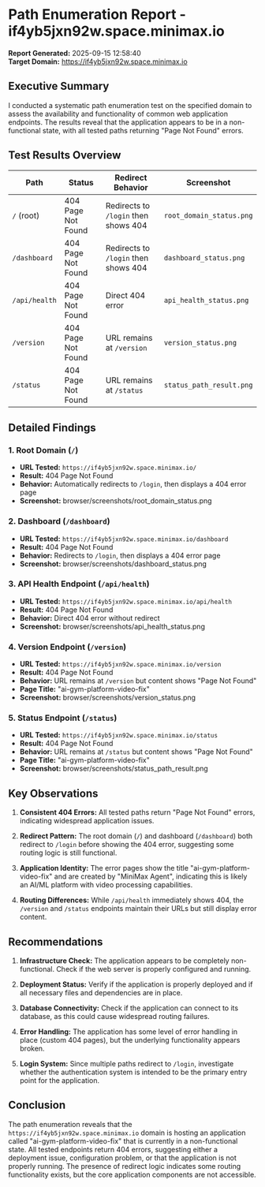 # Path Enumeration Report - if4yb5jxn92w.space.minimax.io

**Report Generated:** 2025-09-15 12:58:40  
**Target Domain:** https://if4yb5jxn92w.space.minimax.io

## Executive Summary

I conducted a systematic path enumeration test on the specified domain to assess the availability and functionality of common web application endpoints. The results reveal that the application appears to be in a non-functional state, with all tested paths returning "Page Not Found" errors.

## Test Results Overview

| Path | Status | Redirect Behavior | Screenshot |
|------|--------|------------------|------------|
| `/` (root) | 404 Page Not Found | Redirects to `/login` then shows 404 | `root_domain_status.png` |
| `/dashboard` | 404 Page Not Found | Redirects to `/login` then shows 404 | `dashboard_status.png` |
| `/api/health` | 404 Page Not Found | Direct 404 error | `api_health_status.png` |
| `/version` | 404 Page Not Found | URL remains at `/version` | `version_status.png` |
| `/status` | 404 Page Not Found | URL remains at `/status` | `status_path_result.png` |

## Detailed Findings

### 1. Root Domain (`/`)
- **URL Tested:** `https://if4yb5jxn92w.space.minimax.io/`
- **Result:** 404 Page Not Found
- **Behavior:** Automatically redirects to `/login`, then displays a 404 error page
- **Screenshot:** <filepath>browser/screenshots/root_domain_status.png</filepath>

### 2. Dashboard (`/dashboard`)
- **URL Tested:** `https://if4yb5jxn92w.space.minimax.io/dashboard`
- **Result:** 404 Page Not Found
- **Behavior:** Redirects to `/login`, then displays a 404 error page
- **Screenshot:** <filepath>browser/screenshots/dashboard_status.png</filepath>

### 3. API Health Endpoint (`/api/health`)
- **URL Tested:** `https://if4yb5jxn92w.space.minimax.io/api/health`
- **Result:** 404 Page Not Found
- **Behavior:** Direct 404 error without redirect
- **Screenshot:** <filepath>browser/screenshots/api_health_status.png</filepath>

### 4. Version Endpoint (`/version`)
- **URL Tested:** `https://if4yb5jxn92w.space.minimax.io/version`
- **Result:** 404 Page Not Found
- **Behavior:** URL remains at `/version` but content shows "Page Not Found"
- **Page Title:** "ai-gym-platform-video-fix"
- **Screenshot:** <filepath>browser/screenshots/version_status.png</filepath>

### 5. Status Endpoint (`/status`)
- **URL Tested:** `https://if4yb5jxn92w.space.minimax.io/status`
- **Result:** 404 Page Not Found
- **Behavior:** URL remains at `/status` but content shows "Page Not Found"
- **Page Title:** "ai-gym-platform-video-fix"
- **Screenshot:** <filepath>browser/screenshots/status_path_result.png</filepath>

## Key Observations

1. **Consistent 404 Errors:** All tested paths return "Page Not Found" errors, indicating widespread application issues.

2. **Redirect Pattern:** The root domain (`/`) and dashboard (`/dashboard`) both redirect to `/login` before showing the 404 error, suggesting some routing logic is still functional.

3. **Application Identity:** The error pages show the title "ai-gym-platform-video-fix" and are created by "MiniMax Agent", indicating this is likely an AI/ML platform with video processing capabilities.

4. **Routing Differences:** While `/api/health` immediately shows 404, the `/version` and `/status` endpoints maintain their URLs but still display error content.

## Recommendations

1. **Infrastructure Check:** The application appears to be completely non-functional. Check if the web server is properly configured and running.

2. **Deployment Status:** Verify if the application is properly deployed and if all necessary files and dependencies are in place.

3. **Database Connectivity:** Check if the application can connect to its database, as this could cause widespread routing failures.

4. **Error Handling:** The application has some level of error handling in place (custom 404 pages), but the underlying functionality appears broken.

5. **Login System:** Since multiple paths redirect to `/login`, investigate whether the authentication system is intended to be the primary entry point for the application.

## Conclusion

The path enumeration reveals that the `https://if4yb5jxn92w.space.minimax.io` domain is hosting an application called "ai-gym-platform-video-fix" that is currently in a non-functional state. All tested endpoints return 404 errors, suggesting either a deployment issue, configuration problem, or that the application is not properly running. The presence of redirect logic indicates some routing functionality exists, but the core application components are not accessible.